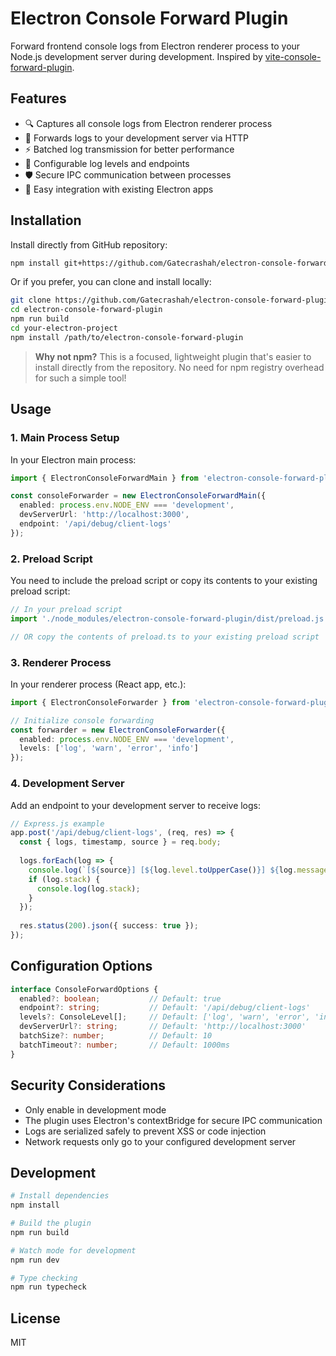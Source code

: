 # Electron Console Forward Plugin

Forward frontend console logs from Electron renderer process to your Node.js development server during development. Inspired by [vite-console-forward-plugin](https://github.com/mitsuhiko/vite-console-forward-plugin).

## Features

- 🔍 Captures all console logs from Electron renderer process
- 📡 Forwards logs to your development server via HTTP
- ⚡ Batched log transmission for better performance
- 🎯 Configurable log levels and endpoints
- 🛡️ Secure IPC communication between processes
- 🔧 Easy integration with existing Electron apps

## Installation

Install directly from GitHub repository:

```bash
npm install git+https://github.com/Gatecrashah/electron-console-forward-plugin.git
```

Or if you prefer, you can clone and install locally:

```bash
git clone https://github.com/Gatecrashah/electron-console-forward-plugin.git
cd electron-console-forward-plugin
npm run build
cd your-electron-project
npm install /path/to/electron-console-forward-plugin
```

> **Why not npm?** This is a focused, lightweight plugin that's easier to install directly from the repository. No need for npm registry overhead for such a simple tool!

## Usage

### 1. Main Process Setup

In your Electron main process:

```typescript
import { ElectronConsoleForwardMain } from 'electron-console-forward-plugin';

const consoleForwarder = new ElectronConsoleForwardMain({
  enabled: process.env.NODE_ENV === 'development',
  devServerUrl: 'http://localhost:3000',
  endpoint: '/api/debug/client-logs'
});
```

### 2. Preload Script

You need to include the preload script or copy its contents to your existing preload script:

```typescript
// In your preload script
import './node_modules/electron-console-forward-plugin/dist/preload.js';

// OR copy the contents of preload.ts to your existing preload script
```

### 3. Renderer Process

In your renderer process (React app, etc.):

```typescript
import { ElectronConsoleForwarder } from 'electron-console-forward-plugin';

// Initialize console forwarding
const forwarder = new ElectronConsoleForwarder({
  enabled: process.env.NODE_ENV === 'development',
  levels: ['log', 'warn', 'error', 'info']
});
```

### 4. Development Server

Add an endpoint to your development server to receive logs:

```typescript
// Express.js example
app.post('/api/debug/client-logs', (req, res) => {
  const { logs, timestamp, source } = req.body;
  
  logs.forEach(log => {
    console.log(`[${source}] [${log.level.toUpperCase()}] ${log.message}`);
    if (log.stack) {
      console.log(log.stack);
    }
  });
  
  res.status(200).json({ success: true });
});
```

## Configuration Options

```typescript
interface ConsoleForwardOptions {
  enabled?: boolean;           // Default: true
  endpoint?: string;           // Default: '/api/debug/client-logs'
  levels?: ConsoleLevel[];     // Default: ['log', 'warn', 'error', 'info', 'debug']
  devServerUrl?: string;       // Default: 'http://localhost:3000'
  batchSize?: number;          // Default: 10
  batchTimeout?: number;       // Default: 1000ms
}
```

## Security Considerations

- Only enable in development mode
- The plugin uses Electron's contextBridge for secure IPC communication
- Logs are serialized safely to prevent XSS or code injection
- Network requests only go to your configured development server

## Development

```bash
# Install dependencies
npm install

# Build the plugin
npm run build

# Watch mode for development
npm run dev

# Type checking
npm run typecheck
```

## License

MIT